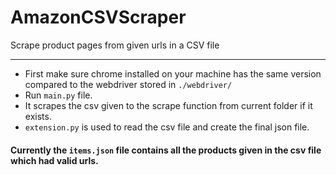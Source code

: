 # AmazonCSVScraper
Scrape product pages from given urls in a CSV file
*************************

* First make sure chrome installed on your machine has the same version compared to the webdriver stored in `./webdriver/`
* Run `main.py` file. 
* It scrapes the csv given to the scrape function from current folder if it exists. 
* `extension.py` is used to read the csv file and create the final json file.

#### Currently the `items.json` file contains all the products given in the csv file which had valid urls.
